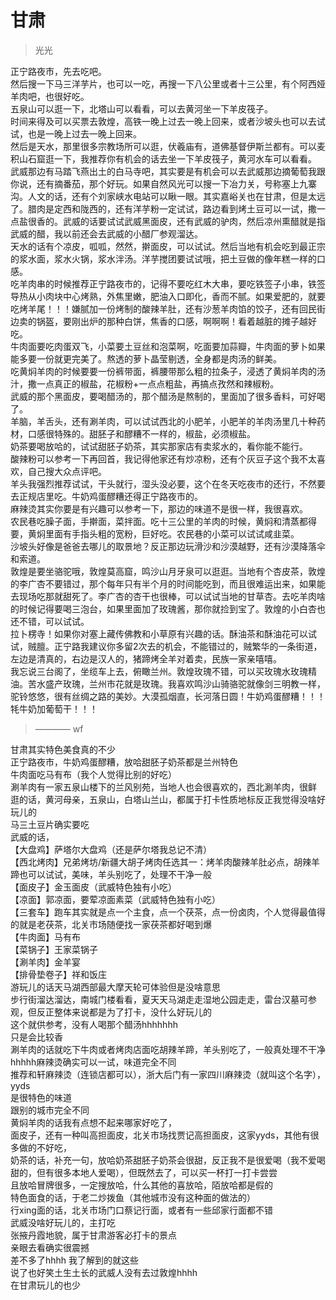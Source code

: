 # 甘肃

> 光光

正宁路夜市，先去吃吧。  
然后搜一下马三洋芋片，也可以一吃，再搜一下八公里或者十三公里，有个阿西娅羊肉吧，也很好吃。  
五泉山可以逛一下，北塔山可以看看，可以去黄河坐一下羊皮筏子。  
时间来得及可以买票去敦煌，高铁一晚上过去一晚上回来，或者沙坡头也可以去试试，也是一晚上过去一晚上回来。  
然后是天水，那里很多宗教场所可以逛，伏羲庙有，道佛基督伊斯兰都有。可以麦积山石窟逛一下，我推荐你有机会的话去坐一下羊皮筏子，黄河水车可以看看。  
武威那边有马踏飞燕出土的白马寺吧，其实要是有机会可以去武威那边摘葡萄我跟你说，还有摘番茄，那个好玩。如果自然风光可以搜一下冶力关，号称塞上九寨沟。人文的话，还有个刘家峡水电站可以瞅一眼。其实嘉峪关也在甘肃，但是太远了。腊肉是定西和陇西的，还有洋芋粉一定试试，路边看到烤土豆可以一试，撒一点盐很香的。武威的话要试试武威黑面皮，还有武威的驴肉，然后凉州熏醋就是指武威的醋，我以前还会去武威的小醋厂参观溜达。  
天水的话有个凉皮，呱呱，然然，擀面皮，可以试试。然后当地有机会吃到最正宗的浆水面，浆水火锅，浆水泮汤。洋芋搅团要试试哦，把土豆做的像年糕一样的口感。  
吃羊肉串的时候推荐正宁路夜市的，记得不要吃红木大串，要吃铁签子小串，铁签导热从小肉块中心烤熟，外焦里嫩，肥油入口即化，香而不腻。如果爱肥的，就要吃烤羊尾！！！嫌腻加一份烤制的酸辣羊肚，还有沙葱羊肉馅的饺子，还有回民街边卖的锅盔，要刚出炉的那种白饼，焦香的口感，啊啊啊！看着越脏的摊子越好吃。  
牛肉面要吃肉蛋双飞，小菜要土豆丝和泡菜啊，吃面要加蒜瓣，牛肉面的萝卜如果能多要一份就更完美了。熬透的萝卜晶莹剔透，全身都是肉汤的鲜美。  
吃黄焖羊肉的时候要要一份裤带面，裤腰带那么粗的拉条子，浸透了黄焖羊肉的汤汁，撒一点真正的椒盐，花椒粉+一点点粗盐，再搞点孜然和辣椒粉。  
武威的那个黑面皮，要喝醋汤的，那个醋汤是熬制的，里面加了很多香料，可好喝了。  
羊脑，羊舌头，还有涮羊肉，可以试试西北的小肥羊，小肥羊的羊肉汤里几十种药材，口感很特殊的。甜胚子和醪糟不一样的，椒盐，必须椒盐。  
奶茶要喝放哈的，试试甜胚子奶茶，其实那家店有卖浆水的，看你能不能行。  
酸辣粉可以参考一下再回首，我记得他家还有炒凉粉，还有个灰豆子这个我不太喜欢，自己搜大众点评吧。  
羊头我强烈推荐试试，干头就行，湿头没必要，这个在冬天吃夜市的还行，不然要去正规店里吃。牛奶鸡蛋醪糟还得正宁路夜市的。  
麻辣烫其实你要是有兴趣可以参考一下，那边的味道不是很一样，我很喜欢。  
农民巷吃臊子面，手擀面，菜拌面。吃十三公里的羊肉的时候，黄焖和清蒸都得要，黄焖里面有手指头粗的宽粉，巨好吃。农民巷的小菜可以试试咸韭菜。  
沙坡头好像是爸爸去哪儿的取景地？反正那边玩滑沙和沙漠越野，还有沙漠降落伞和索道。  
敦煌是要坐骆驼哦，敦煌莫高窟，鸣沙山月牙泉可以逛逛。当地有个杏皮茶，敦煌的李广杏不要错过，那个每年只有半个月的时间能吃到，而且很难运出来，如果能去现场吃那就甜死了。李广杏的杏干也很棒，可以试试当地的甘草杏。去吃羊肉啥的时候记得要喝三泡台，如果里面加了玫瑰酱，那你就捡到宝了。敦煌的小白杏也还不错，可以试试。  
拉卜楞寺！如果你对塞上藏传佛教和小草原有兴趣的话。酥油茶和酥油花可以试试，贼膻。正宁路我建议你多留2次去的机会，不能错过的，贼繁华的一条街道，左边是清真的，右边是汉人的，猪蹄烤全羊对着卖，民族一家亲嘻嘻。  
我忘说三台阁了，坐缆车上去，俯瞰兰州。敦煌玫瑰不错，可以买玫瑰水玫瑰精油。苦水盛产玫瑰，兰州市花就是玫瑰。我喜欢鸣沙山骑骆驼就像剑三明教一样，驼铃悠悠，很有丝绸之路的美妙。大漠孤烟直，长河落日圆！牛奶鸡蛋醪糟！！！牦牛奶加葡萄干！！！

> ———— wf

甘肃其实特色美食真的不少  
正宁路夜市，牛奶鸡蛋醪糟，放哈甜胚子奶茶都是兰州特色  
牛肉面吃马有布（我个人觉得比别的好吃）  
涮羊肉有一家五泉山楼下的兰风别苑，当地人也会很喜欢的，西北涮羊肉，很鲜  
逛的话，黄河母亲，五泉山，白塔山兰山，都属于打卡性质地标反正我觉得没啥好玩儿的  
马三土豆片确实要吃  
武威的话，  
【大盘鸡】萨塔尔大盘鸡（还是萨尔塔我总记不清）  
【西北烤肉】兄弟烤坊/新疆大胡子烤肉任选其一：烤羊肉酸辣羊肚必点，胡辣羊蹄也可以试试，美味，羊头别吃了，处理不干净一般  
【面皮子】金玉面皮（武威特色独有小吃）  
【凉面】郭凉面，要荤凉面素菜（武威特色独有小吃）  
【三套车】跑车其实就是点一个主食，点一个茯茶，点一份卤肉，个人觉得最值得的就是老茯茶，北关市场随便找一家茯茶都好喝到爆  
【牛肉面】马有布  
【菜锅子】王家菜锅子  
【涮羊肉】金羊宴  
【排骨垫卷子】祥和饭庄  
游玩儿的话天马湖西部最大摩天轮可体验但是没啥意思  
步行街溜达溜达，南城门楼看看，夏天天马湖走走湿地公园走走，雷台汉墓可参观，但反正整体来说都是为了打卡，没什么好玩儿的  
这个就供参考，没有人喝那个醋汤hhhhhhh  
只是会比较香  
涮羊肉的话就吃下牛肉或者烤肉店面吃胡辣羊蹄，羊头别吃了，一般真处理不干净  
hhhhh麻辣烫确实可以一试，味道完全不同  
推荐和轩麻辣烫（连锁店都可以），浙大后门有一家四川麻辣烫（就叫这个名字），yyds  
是很特色的味道  
跟别的城市完全不同  
黄焖羊肉的话我有点想不起来哪家好吃了，  
面皮子，还有一种叫高担面皮，北关市场找贾记高担面皮，这家yyds，其他有很多做的不好吃，  
奶茶的话，补充一句，放哈奶茶甜胚子奶茶会很甜，反正我不是很爱喝（我不爱喝甜的，但有很多本地人爱喝），但既然去了，可以买一杯打一打卡尝尝  
且放哈冒牌很多，一定搜放哈，什么其他的喜放哈，陌放哈都是假的  
特色面食的话，于老二炒拨鱼（其他城市没有这种面的做法的）  
行xing面的话，北关市场门口蔡记行面，或者有一些邱家行面都不错  
武威没啥好玩儿的，主打吃  
张掖丹霞地貌，属于甘肃游客必打卡的景点  
亲眼去看确实很震撼  
差不多了hhhh 我了解到的就这些  
说了也好笑土生土长的武威人没有去过敦煌hhhh  
在甘肃玩儿的也少  
